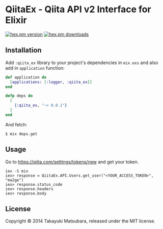 # QiitaEx - Qiita API v2 Interface for Elixir

[![hex.pm version](https://img.shields.io/hexpm/v/qiita_ex.svg)](https://hex.pm/packages/qiita_ex) [![hex.pm downloads](https://img.shields.io/hexpm/dt/qiita_ex.svg)](https://hex.pm/packages/qiita_ex)

## Installation

Add `:qiita_ex` library to your project's dependencies in `mix.exs` and also add in `application` function:

```elixir
def application do
  [applications: [:logger, :qiita_ex]]
end

defp deps do
  [
    {:qiita_ex, "~> 0.0.1"}
  ]
end
```

And fetch:

```
$ mix deps.get
```

## Usage

Go to https://qiita.com/settings/tokens/new and get your token.

```
iex -S mix
iex> response = QiitaEx.API.Users.get_user("<YOUR_ACCESS_TOKEN>", "ma2ge")
iex> response.status_code
iex> response.headers
iex> response.body
```

## License

Copyright © 2014 Takayuki Matsubara, released under the MIT license.


